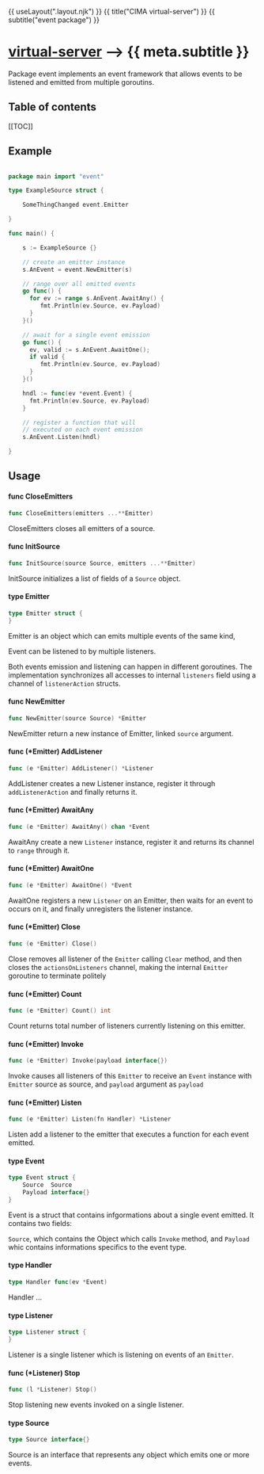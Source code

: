 {{ useLayout(".layout.njk") }}
{{ title("CIMA virtual-server") }}
{{ subtitle("event package") }}

# [virtual-server](./index) ⟶ {{ meta.subtitle }}



Package event implements an event framework that allows events to be listened
and emitted from multiple goroutins.

## Table of contents

[[TOC]]

## Example

```go

package main import "event"

type ExampleSource struct {

    SomeThingChanged event.Emitter

}

func main() {

    s := ExampleSource {}

    // create an emitter instance
    s.AnEvent = event.NewEmitter(s)

    // range over all emitted events
    go func() {
      for ev := range s.AnEvent.AwaitAny() {
         fmt.Println(ev.Source, ev.Payload)
      }
    }()

    // await for a single event emission
    go func() {
      ev, valid := s.AnEvent.AwaitOne();
      if valid {
         fmt.Println(ev.Source, ev.Payload)
      }
    }()

    hndl := func(ev *event.Event) {
      fmt.Println(ev.Source, ev.Payload)
    }

    // register a function that will
    // executed on each event emission
    s.AnEvent.Listen(hndl)

}

```

## Usage

#### func  CloseEmitters

```go
func CloseEmitters(emitters ...**Emitter)
```
CloseEmitters closes all emitters of a source.

#### func  InitSource

```go
func InitSource(source Source, emitters ...**Emitter)
```
InitSource initializes a list of fields of a `Source` object.

#### type Emitter

```go
type Emitter struct {
}
```

Emitter is an object which can emits multiple events of the same kind,

Event can be listened to by multiple listeners.

Both events emission and listening can happen in different goroutines. The
implementation synchronizes all accesses to internal `listeners` field using a
channel of `listenerAction` structs.

#### func  NewEmitter

```go
func NewEmitter(source Source) *Emitter
```
NewEmitter return a new instance of Emitter, linked `source` argument.

#### func (*Emitter) AddListener

```go
func (e *Emitter) AddListener() *Listener
```
AddListener creates a new Listener instance, register it through
`addListenerAction` and finally returns it.

#### func (*Emitter) AwaitAny

```go
func (e *Emitter) AwaitAny() chan *Event
```
AwaitAny create a new `Listener` instance, register it and returns its channel
to `range` through it.

#### func (*Emitter) AwaitOne

```go
func (e *Emitter) AwaitOne() *Event
```
AwaitOne registers a new `Listener` on an Emitter, then waits for an event to
occurs on it, and finally unregisters the listener instance.

#### func (*Emitter) Close

```go
func (e *Emitter) Close()
```
Close removes all listener of the `Emitter` calling `Clear` method, and then
closes the `actionsOnListeners` channel, making the internal `Emitter` goroutine
to terminate politely

#### func (*Emitter) Count

```go
func (e *Emitter) Count() int
```
Count returns total number of listeners currently listening on this emitter.

#### func (*Emitter) Invoke

```go
func (e *Emitter) Invoke(payload interface{})
```
Invoke causes all listeners of this `Emitter` to receive an `Event` instance
with `Emitter` source as source, and `payload` argument as `payload`

#### func (*Emitter) Listen

```go
func (e *Emitter) Listen(fn Handler) *Listener
```
Listen add a listener to the emitter that executes a function for each event
emitted.

#### type Event

```go
type Event struct {
	Source  Source
	Payload interface{}
}
```

Event is a struct that contains infgormations about a single event emitted. It
contains two fields:

`Source`, which contains the Object which calls `Invoke` method, and `Payload`
whic contains informations specifics to the event type.

#### type Handler

```go
type Handler func(ev *Event)
```

Handler ...

#### type Listener

```go
type Listener struct {
}
```

Listener is a single listener which is listening on events of an `Emitter`.

#### func (*Listener) Stop

```go
func (l *Listener) Stop()
```
Stop listening new events invoked on a single listener.

#### type Source

```go
type Source interface{}
```

Source is an interface that represents any object which emits one or more
events.
